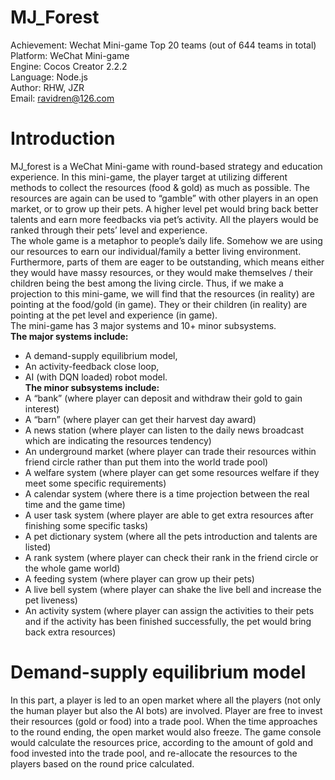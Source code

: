 # MJ_Forest

Achievement: Wechat Mini-game Top 20 teams (out of 644 teams in total)  
Platform: WeChat Mini-game  
Engine: Cocos Creator 2.2.2  
Language: Node.js  
Author: RHW, JZR  
Email: ravidren@126.com  

Introduction
====
MJ_forest is a WeChat Mini-game with round-based strategy and education experience. 
In this mini-game, the player target at utilizing different methods to collect the resources (food & gold) as much as possible. The resources are again can be used to “gamble” with other players in an open market, or to grow up their pets. A higher level pet would bring back better talents and earn more feedbacks via pet’s activity. All the players would be ranked through their pets’ level and experience.  
The whole game is a metaphor to people’s daily life. Somehow we are using our resources to earn our individual/family a better living environment. Furthermore, parts of them are eager to be outstanding, which means either they would have massy resources, or they would make themselves / their children being the best among the living circle. Thus, if we make a projection to this mini-game, we will find that the resources (in reality) are pointing at the food/gold (in game). They or their children (in reality) are pointing at the pet level and experience (in game).  
The mini-game has 3 major systems and 10+ minor subsystems.  
**The major systems include:**  
* A demand-supply equilibrium model,  
* An activity-feedback close loop,  
* AI (with DQN loaded) robot model.  
**The minor subsystems include:**  
* A “bank” (where player can deposit and withdraw their gold to gain interest)
* A “barn” (where player can get their harvest day award)
* A news station (where player can listen to the daily news broadcast which are indicating the resources tendency)
* An underground market (where player can trade their resources within friend circle rather than put them into the world trade pool)
* A welfare system (where player can get some resources welfare if they meet some specific requirements)
* A calendar system (where there is a time projection between the real time and the game time)
* A user task system (where player are able to get extra resources after finishing some specific tasks)
* A pet dictionary system (where all the pets introduction and talents are listed)
* A rank system (where player can check their rank in the friend circle or the whole game world)
* A feeding system (where player can grow up their pets)
* A live bell system (where player can shake the live bell and increase the pet liveness)
* An activity system (where player can assign the activities to their pets and if the activity has been finished successfully, the pet would bring back extra resources)  

Demand-supply equilibrium model
====

In this part, a player is led to an open market where all the players (not only the human player but also the AI bots) are involved. Player are free to invest their resources (gold or food) into a trade pool. When the time approaches to the round ending, the open market would also freeze. The game console would calculate the resources price, according to the amount of gold and food invested into the trade pool, and re-allocate the resources to the players based on the round price calculated.  
